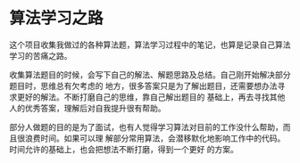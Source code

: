 # 算法学习之路

这个项目收集我做过的各种算法题，算法学习过程中的笔记，也算是记录自己算法学习的苦痛之路。

收集算法题目的时候，会写下自己的解法、解题思路及总结。自己刚开始解决部分题目时，思维总有欠考虑的
地方，很多答案只是为了解出题目，还需要想办法寻求更好的解法。不断打磨自己的思维，靠自己解出题目的
基础上，再去寻找其他人的优秀答案，理解后对自我提升很有帮助。

部分人做题的目的是为了面试，也有人觉得学习算法对目前的工作没什么帮助，而且很浪费时间。如果可以理
解部分常用算法，会潜移默化地影响工作中的代码。时间允许的基础上，也会把想法不断打磨，得到一个更好
的方案。
